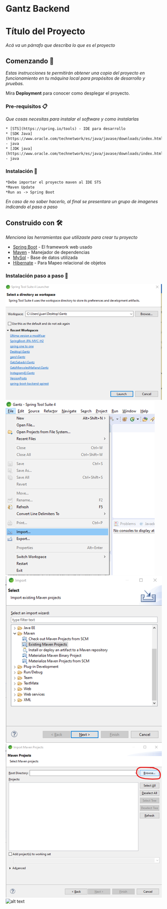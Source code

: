# Gantz Backend

# Título del Proyecto

_Acá va un párrafo que describa lo que es el proyecto_

## Comenzando 🚀

_Estas instrucciones te permitirán obtener una copia del proyecto en funcionamiento en tu máquina local para propósitos de desarrollo y pruebas._

Mira **Deployment** para conocer como desplegar el proyecto.


### Pre-requisitos 📋

_Que cosas necesitas para instalar el software y como instalarlas_

```
* [STS](https://spring.io/tools) - IDE para desarrollo
* [SDK Java](https://www.oracle.com/technetwork/es/java/javase/downloads/index.html) - java
* [JDK java](https://www.oracle.com/technetwork/es/java/javase/downloads/index.html) - java
```

### Instalación 🔧
```
*Debe importar el proyecto maven al IDE STS
*Maven Update
*Run as -> Spring Boot
```

_En caso de no saber hacerlo, al final se presentara un grupo de imagenes indicando el paso a paso_

## Construido con 🛠️

_Menciona las herramientas que utilizaste para crear tu proyecto_

* [Spring Boot](https://spring.io/projects/spring-boot) - El framework web usado
* [Maven](https://maven.apache.org/) - Manejador de dependencias
* [MySql](https://www.mysql.com/) - Base de datos utilizada
* [Hibernate](http://hibernate.org/) - Para Mapeo relacional de objetos

### Instalación paso a paso 🔧
![alt text](/imgForReadme/front/1.png)
![alt text](/imgForReadme/front/2.png)
![alt text](/imgForReadme/front/3.png)
![alt text](/imgForReadme/front/4.png)
![alt text](/imgForReadme/front/5.png)
